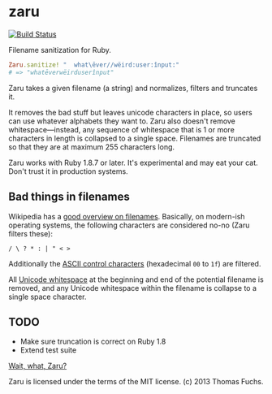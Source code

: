 zaru
====

[![Build Status](https://travis-ci.org/madrobby/zaru.png)](https://travis-ci.org/madrobby/zaru)

Filename sanitization for Ruby.

```ruby
Zaru.sanitize! "  what\ēver//wëird:user:înput:"
# => "whatēverwëirduserînput"
```

Zaru takes a given filename (a string) and normalizes, filters and truncates it.

It removes the bad stuff but leaves unicode characters in place, so users can use whatever alphabets they want to. Zaru also doesn't remove whitespace—instead, any sequence of whitespace that is 1 or more characters in length is collapsed to a single space. Filenames are truncated so that they are at maximum 255 characters long.

Zaru works with Ruby 1.8.7 or later. It's experimental and may eat your cat. Don't trust it in production systems.

Bad things in filenames
-----------------------

Wikipedia has a [good overview on filenames](http://en.wikipedia.org/wiki/Filename). Basically, on modern-ish operating systems, the following characters  are considered no-no (Zaru filters these):

```
/ \ ? * : | " < >
```

Additionally the [ASCII control characters](http://en.wikipedia.org/wiki/ASCII#ASCII_control_characters) (hexadecimal `00` to `1f`) are filtered.

All [Unicode whitespace](http://en.wikipedia.org/wiki/Whitespace_character#Unicode) at the beginning and end of the potential filename is removed, and any Unicode whitespace within the filename is collapse to a single space character.

TODO
----

* Make sure truncation is correct on Ruby 1.8
* Extend test suite

[Wait, what, Zaru?](http://en.wikipedia.org/wiki/Zaru)

Zaru is licensed under the terms of the MIT license. (c) 2013 Thomas Fuchs.

